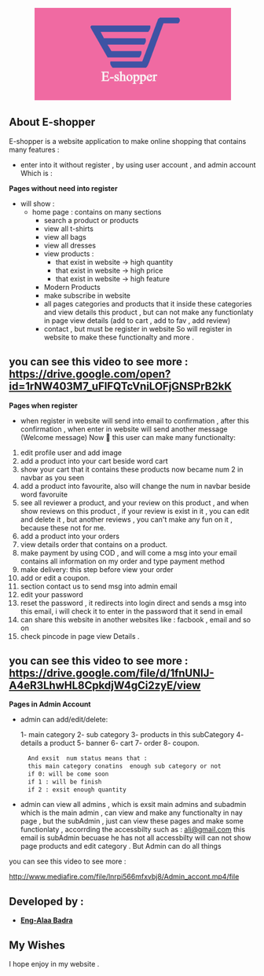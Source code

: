 
<p align="center"><img src="public/logo.PNG" width="400"></p>


## About E-shopper

E-shopper is a website  application  to make online shopping that contains many features :
* enter into it without register , by using user account , and admin account 
Which is : 


**Pages without need into register**
- will show : 
  * home page : 
   contains on many sections 
    - search a product or products
    - view all t-shirts 
    - view all bags
    - view all dresses
    - view products : 
       * that exist in website -> high quantity 
       * that exist in website -> high price
       * that exist in website -> high feature 
    - Modern Products  
    - make subscribe in website
    - all pages categories and products that it  inside these categories and view details this product , 
       but can not make any functionlaty in page view details (add to cart , add to fav , add review)
    - contact , but  must be register in website
So will register in website to make these functionalty and more .

you can see this video to see more :
https://drive.google.com/open?id=1rNW403M7_uFlFQTcVniLOFjGNSPrB2kK
----------------------------------------------------------------

**Pages when register**
 - when register in website will send into email to confirmation , after this confirmation , when enter in website will send another message (Welcome message)
Now 💯 
this user can make many functionalty:
1. edit profile user and add image
2.  add a product into your cart  beside word cart
3.  show your cart that it contains these products
now became num 2 in navbar as you seen 
4. add a product into favourite, also will change the num in navbar beside word favoruite
5. see all reviewer a product, and your review on this product , and  when show reviews on this product , if your review is exist in it , you  can edit and delete it , but another reviews  , you can't make any fun on it , because these not for me.
5. add a product into your orders
6.  view details order that contains on a product.
7. make payment by using COD , and will come  a msg into your email contains all information on my order and type payment method
8. make delivery:  this step before view your order 
9. add or edit a coupon.
10.  section contact us to send msg into admin email 
11. edit your password
12. reset the password ,  it redirects into login direct and sends a msg into this email, i will check it to enter in the password that it send in email
13. can share this website in another websites like : facbook , email and so on
14.  check pincode in page view Details .

you can see this video to see more :
https://drive.google.com/file/d/1fnUNlJ-A4eR3LhwHL8CpkdjW4gCi2zyE/view
----------------------------------------------------------------

**Pages in Admin Account**

* admin can add/edit/delete:

    1- main category 
    2- sub category 
    3- products in this subCategory 
    4- details a product 
    5- banner
    6- cart 
    7- order 
    8- coupon.

        And exsit  num status means that : 
        this main category conatins  enough sub category or not 
        if 0: will be come soon 
        if 1 : will be finish
        if 2 : exsit enough quantity 

* admin can view all admins , which is  exsit main admins and subadmin 
which is the main admin , can view and make any functionalty in nay page , but the subAdmin , just can view these pages and make some functionlaty , accorrding the accessbilty
such as : 
	ali@gmail.com this email is subAdmin becuase he has not all accessbilty 
    will can not show page products and edit category . 
    But  Admin  can do all things 



you can see this video to see more :

http://www.mediafire.com/file/lnrpi566mfxvbj8/Admin_accont.mp4/file
## Developed by :
- **[Eng-Alaa Badra](https://www.linkedin.com/in/eng-alaa-badra/)**

## My Wishes

I hope enjoy in my website .


